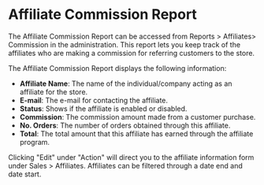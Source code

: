 Affiliate Commission Report
===========================

The Affiliate Commission Report can be accessed from Reports > Affiliates> Commission in the administration. This report lets you keep track of the affiliates who are making a commission for referring customers to the store.

The Affiliate Commission Report displays the following information:

- **Affiliate Name**: The name of the individual/company acting as an affiliate for the store.
- **E-mail**: The e-mail for contacting the affiliate.
- **Status**: Shows if the affiliate is enabled or disabled.
- **Commission**: The commission amount made from a customer purchase.
- **No. Orders**: The number of orders obtained through this affiliate.
- **Total**: The total amount that this affiliate has earned through the affiliate program.

Clicking "Edit" under "Action" will direct you to the affiliate information form under Sales > Affiliates. Affiliates can be filtered through a date end and date start.
